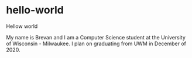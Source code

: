 # hello-world

Hellow world

My name is Brevan and I am a Computer Science student at the University of Wisconsin - Milwaukee. I plan on graduating from UWM in December of 2020.

